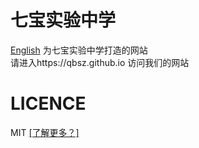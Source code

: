 # 七宝实验中学
[English](https://github.com/qbsz/qbsz.github.io/blob/master/LICENSE)
为七宝实验中学打造的网站
</br>
请进入https://qbsz.github.io 访问我们的网站
# LICENCE
MIT [[了解更多？]](https://github.com/qbsz/qbsz.github.io/blob/master/LICENSE)
